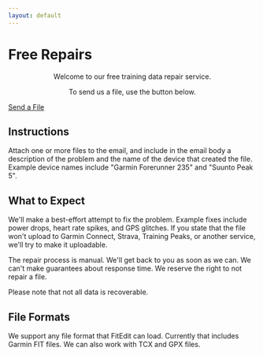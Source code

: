 ```yaml
---
layout: default
---
```


<main>

<h1>Free Repairs</h1>

<span style="text-align: center;">
<p>Welcome to our free training data repair service.</p>
<p>To send us a file, use the button below.</p>
</span>

<a class="cta-button" href="mailto:support@fitedit.io">Send a File</a>

<h2>Instructions</h2>

<p>
Attach one or more files to the email, and include in the email body a description of
the problem and the name of the device that created the file. Example device names include "Garmin Forerunner 235" and "Suunto Peak 5".
</p>

<h2>What to Expect</h2>

<p>We'll make a best-effort attempt to fix the problem. Example fixes include power drops, heart rate spikes, and GPS glitches. If you state that the file won't upload to Garmin Connect, Strava, Training Peaks, or another service, we'll try to make it uploadable.</p>

<p>The repair process is manual. We'll get back to you as soon as we can. We can't make guarantees about response time. We reserve the right to not repair a file.</p>

<p>Please note that not all data is recoverable.</p>

<h2>File Formats</h2>

<p>We support any file format that FitEdit can load. Currently that includes Garmin FIT files. We can also work with TCX and GPX files.</p>

</main>
